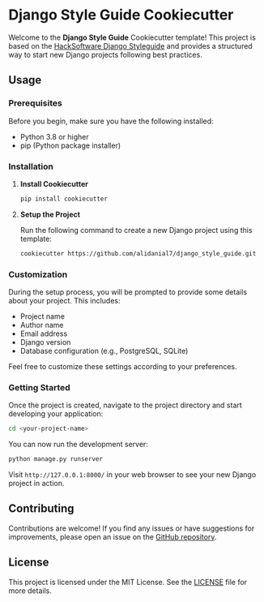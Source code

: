 # Django Style Guide Cookiecutter

Welcome to the **Django Style Guide** Cookiecutter template! This project is based on the [HackSoftware Django Styleguide](https://github.com/HackSoftware/Django-Styleguide) and provides a structured way to start new Django projects following best practices.

## Usage

### Prerequisites

Before you begin, make sure you have the following installed:

- Python 3.8 or higher
- pip (Python package installer)

### Installation

1. **Install Cookiecutter**

   ```bash
   pip install cookiecutter
   ```

2. **Setup the Project**

   Run the following command to create a new Django project using this template:

   ```bash
   cookiecutter https://github.com/alidanial7/django_style_guide.git
   ```

### Customization

During the setup process, you will be prompted to provide some details about your project. This includes:

- Project name
- Author name
- Email address
- Django version
- Database configuration (e.g., PostgreSQL, SQLite)

Feel free to customize these settings according to your preferences.

### Getting Started

Once the project is created, navigate to the project directory and start developing your application:

```bash
cd <your-project-name>
```

You can now run the development server:

```bash
python manage.py runserver
```

Visit `http://127.0.0.1:8000/` in your web browser to see your new Django project in action.

## Contributing

Contributions are welcome! If you find any issues or have suggestions for improvements, please open an issue on the [GitHub repository](https://github.com/alidanial7/django_style_guide).

## License

This project is licensed under the MIT License. See the [LICENSE](LICENSE) file for more details.
